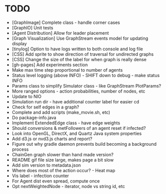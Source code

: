 TODO
====
- [GraphImage] Complete class - handle corner cases
- [GraphIO] Unit tests
- [Agent Distribution] Allow for leader placement
- [Graph Visualization] Use GraphStream events model for updating display
- [tinylog] Option to have logs written to both console and log file
- [CSS] Add sprite to show direction of traversal for undirected graphs
- [CSS] Change the size of the label for when graph is really dense
- [gh-pages] Add experiments section
- Make max time step proportional to number of agents
- Status level logging (above INFO) - SHIFT down to debug - make status INFO
- Params class to simplify Simulator class - like GraphStream PlotParams?
- More ranged options - action probabilities, number of nodes, etc
- Update to NIO
- Simulation run dir - have additional counter label for easier cd
- Check for self edges in a graph?
- Complete and add scripts (make_movie.sh, etc)
- Do package-info.java
- Implement ExtendedEdge class - have edge weights
- Should conversions & metFollowers of an agent reset if infected?
- Look into OpenGL, DirectX, and Quartz Java system properties
- Add d3.js or nvd3.js charts and report?
- Figure out why gradle daemon prevents build becoming a background process
- ChainGen graph slower than hand made version?
- README gif file size large, makes page a bit slow
- Add sim version to metadata.json
- Where does most of the action occur? - Heat map
- Vis label - infection counter
- For Agent dist even spread, compute once
- Opt nextWeightedNode - iterator, node vs string id, etc
